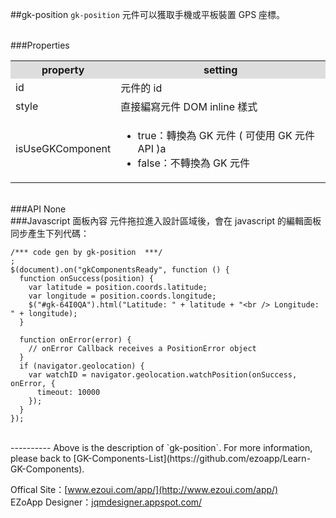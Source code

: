##gk-position
`gk-position` 元件可以獲取手機或平板裝置 GPS 座標。 

<br/>
###Properties
<table>

<tr>
<th style="background:#ddd;">property</th>
<th style="background:#ddd;">setting</th>
</tr>

<tr>
<td>id</td>
<td>元件的 id</td>
</tr>

<tr>
<td>style</td>
<td>直接編寫元件 DOM inline 樣式</td>
</tr>

<tr>
<td>isUseGKComponent</td>
<td><ul>
<li>true：轉換為 GK 元件 ( 可使用 GK 元件 API )a</li>
<li>false：不轉換為 GK 元件</li>
</ul></td>
</tr>

</table>

<br/>
###API
None


<br/>
###Javascript 面板內容
元件拖拉進入設計區域後，會在 javascript 的編輯面板同步產生下列代碼：

	/*** code gen by gk-position  ***/
	;
	$(document).on("gkComponentsReady", function () {
	  function onSuccess(position) {
	    var latitude = position.coords.latitude;
	    var longitude = position.coords.longitude;
	    $("#gk-64I0QA").html("Latitude: " + latitude + "<br /> Longitude: " + longitude);
	  }
	
	  function onError(error) {
	    // onError Callback receives a PositionError object  
	  }
	  if (navigator.geolocation) {
	    var watchID = navigator.geolocation.watchPosition(onSuccess, onError, {
	      timeout: 10000
	    });
	  }
	});


<br/>
----------
Above is the description of `gk-position`. For more information, please back to [GK-Components-List](https://github.com/ezoapp/Learn-GK-Components).

Offical Site：[www.ezoui.com/app/](http://www.ezoui.com/app/)  
EZoApp Designer：[jqmdesigner.appspot.com/](http://jqmdesigner.appspot.com/)




